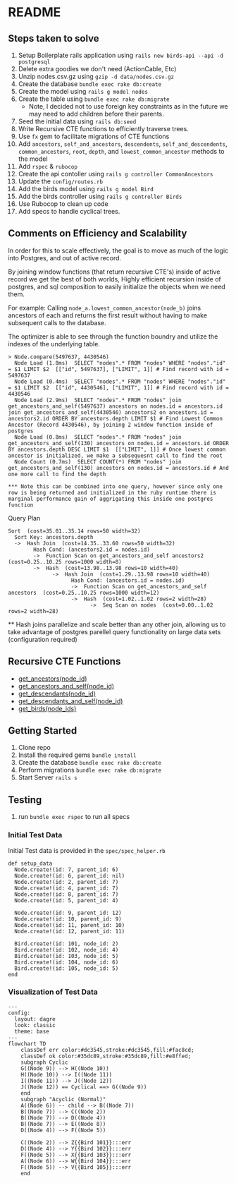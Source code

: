 # README

## Steps taken to solve
1. Setup Boilerplate rails application using `rails new birds-api --api -d postgresql`
2. Delete extra goodies we don't need (ActionCable, Etc)
3. Unzip nodes.csv.gz using `gzip -d data/nodes.csv.gz`
4. Create the database `bundle exec rake db:create`
5. Create the model using `rails g model nodes`
6. Create the table using `bundle exec rake db:migrate`
   * Note, I decided not to use foreign key constraints as in the future we may need to add children before their parents.
7. Seed the initial data using `rails db:seed`
8. Write Recursive CTE functions to efficiently traverse trees.
9. Use `fx` gem to facilitate migrations of CTE functions
10. Add `ancestors`, `self_and_ancestors`, `descendents`, `self_and_descendents`, `common_ancestors`, `root`, `depth`, and `lowest_common_ancestor` methods to the model
11. Add `rspec` & `rubocop`
12. Create the api contoller using `rails g controller CommonAncestors`
13. Update the `config/routes.rb`
14. Add the birds model using `rails g model Bird`
15. Add the birds controller using `rails g controller Birds`
16. Use Rubocop to clean up code
17. Add specs to handle cyclical trees.

## Comments on Efficiency and Scalability
In order for this to scale effectively, the goal is to move as much of the logic into Postgres, and out of active record.

By joining window functions (that return recursive CTE's) inside of active record we get the best of both worlds, Highly efficient recursion inside of postgres, and sql composition to easily initialize the objects when we need them.

For example: Calling `node_a.lowest_common_ancestor(node_b)` joins ancestors of each and returns the first result without having to make subsequent calls to the database.

The optimizer is able to see through the function boundry and utilize the indexes of the underlying table.

```
> Node.compare(5497637, 4430546)
  Node Load (1.8ms)  SELECT "nodes".* FROM "nodes" WHERE "nodes"."id" = $1 LIMIT $2  [["id", 5497637], ["LIMIT", 1]] # Find record with id = 5497637
  Node Load (0.4ms)  SELECT "nodes".* FROM "nodes" WHERE "nodes"."id" = $1 LIMIT $2  [["id", 4430546], ["LIMIT", 1]] # Find record with id = 4430546
  Node Load (2.9ms)  SELECT "nodes".* FROM "nodes" join get_ancestors_and_self(5497637) ancestors on nodes.id = ancestors.id join get_ancestors_and_self(4430546) ancestors2 on ancestors.id = ancestors2.id ORDER BY ancestors.depth LIMIT $1 # Find Lowest Common Ancestor (Record 4430546), by joining 2 window function inside of postgres
  Node Load (0.8ms)  SELECT "nodes".* FROM "nodes" join get_ancestors_and_self(130) ancestors on nodes.id = ancestors.id ORDER BY ancestors.depth DESC LIMIT $1  [["LIMIT", 1]] # Once lowest common ancestor is initialized, we make a subsequesnt call to find the root
  Node Count (0.7ms)  SELECT COUNT(*) FROM "nodes" join get_ancestors_and_self(130) ancestors on nodes.id = ancestors.id # And one more call to find the depth

*** Note this can be combined into one query, however since only one row is being returned and initialized in the ruby runtime there is marginal performance gain of aggrigating this inside one postgres function
```

Query Plan
```
Sort  (cost=35.01..35.14 rows=50 width=32)
  Sort Key: ancestors.depth
  ->  Hash Join  (cost=14.35..33.60 rows=50 width=32)
        Hash Cond: (ancestors2.id = nodes.id)
        ->  Function Scan on get_ancestors_and_self ancestors2  (cost=0.25..10.25 rows=1000 width=8)
        ->  Hash  (cost=13.98..13.98 rows=10 width=40)
              ->  Hash Join  (cost=1.29..13.98 rows=10 width=40)
                    Hash Cond: (ancestors.id = nodes.id)
                    ->  Function Scan on get_ancestors_and_self ancestors  (cost=0.25..10.25 rows=1000 width=12)
                    ->  Hash  (cost=1.02..1.02 rows=2 width=28)
                          ->  Seq Scan on nodes  (cost=0.00..1.02 rows=2 width=28)
```

** Hash joins parallelize and scale better than any other join, allowing us to take advantage of postgres parellel query functionality on large data sets (configuration required)

## Recursive CTE Functions
* [get_ancestors(node_id)](db/functions/get_ancestors_v01.sql)
* [get_ancestors_and_self(node_id)](db/functions/get_ancestors_and_self_v01.sql)
* [get_descendants(node_id)](db/functions/get_descendants_v01.sql)
* [get_descendants_and_self(node_id)](db/functions/get_descendants_and_self_v01.sql)
* [get_birds(node_ids)](db/functions/get_birds_v01.sql)

## Getting Started
1. Clone repo
2. Install the required gems `bundle install`
3. Create the database `bundle exec rake db:create`
4. Perform migrations `bundle exec rake db:migrate`
5. Start Server `rails s`

## Testing
1. run `bundle exec rspec` to run all specs

### Initial Test Data 
Initial Test data is provided in the `spec/spec_helper.rb`
```
def setup_data
  Node.create!(id: 7, parent_id: 6)
  Node.create!(id: 6, parent_id: nil)
  Node.create!(id: 2, parent_id: 7)
  Node.create!(id: 4, parent_id: 7)
  Node.create!(id: 8, parent_id: 7)
  Node.create!(id: 5, parent_id: 4)

  Node.create!(id: 9, parent_id: 12)
  Node.create!(id: 10, parent_id: 9)
  Node.create!(id: 11, parent_id: 10)
  Node.create!(id: 12, parent_id: 11)

  Bird.create!(id: 101, node_id: 2)
  Bird.create!(id: 102, node_id: 4)
  Bird.create!(id: 103, node_id: 5)
  Bird.create!(id: 104, node_id: 6)
  Bird.create!(id: 105, node_id: 5)
end
```


### Visualization of Test Data

```mermaid
---
config:
  layout: dagre
  look: classic
  theme: base
---
flowchart TD
    classDef err color:#dc3545,stroke:#dc3545,fill:#fac8cd;
    classDef ok color:#35dc89,stroke:#35dc89,fill:#e8ffed;
    subgraph Cyclic
    G((Node 9)) --> H((Node 10))
    H((Node 10)) --> I((Node 11))
    I((Node 11)) --> J((Node 12))
    J((Node 12)) == Cyclical ==> G((Node 9))
    end
    subgraph "Acyclic (Normal)"
    A((Node 6)) -- child --> B((Node 7))
    B((Node 7)) --> C((Node 2))
    B((Node 7)) --> D((Node 4))
    B((Node 7)) --> E((Node 8))
    D((Node 4)) --> F((Node 5))
    
    C((Node 2)) --> Z{{Bird 101}}:::err
    D((Node 4)) --> Y{{Bird 102}}:::err
    F((Node 5)) --> X{{Bird 103}}:::err
    A((Node 6)) --> W{{Bird 104}}:::err
    F((Node 5)) --> V{{Bird 105}}:::err
    end
```